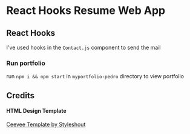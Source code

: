 # React Hooks Resume Web App      

## React Hooks
I've used hooks in the `Contact.js` component to send the mail

### Run portfolio
run `npm i && npm start` in `myportfolio-pedro` directory to view portfolio

## Credits

#### HTML Design Template
<a href="https://www.styleshout.com/free-templates/ceevee/">Ceevee Template by Styleshout</a>
